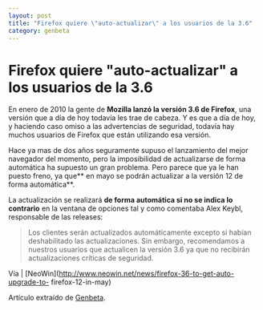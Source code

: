 ```yaml
---
layout: post
title: "Firefox quiere \"auto-actualizar\" a los usuarios de la 3.6"
category: genbeta
---
```


# Firefox quiere "auto-actualizar" a los usuarios de la 3.6

En enero de 2010 la gente de **Mozilla lanzó la versión 3.6 de Firefox**, una
versión que a día de hoy todavía les trae de cabeza. Y es que a día de hoy, y
haciendo caso omiso a las advertencias de seguridad, todavía hay muchos
usuarios de Firefox que están utilizando esa versión.

Hace ya mas de dos años seguramente supuso el lanzamiento del mejor navegador
del momento, pero la imposibilidad de actualizarse de forma automática ha
supuesto un gran problema. Pero parece que ya le han puesto freno, ya que** en
mayo se podrán actualizar a la versión 12 de forma automática**.

La actualización se realizará **de forma automática si no se indica lo
contrario** en la ventana de opciones tal y como comentaba Alex Keybl,
responsable de las releases:

> Los clientes serán actualizados automáticamente excepto si habían
deshabilitado las actualizaciones. Sin embargo, recomendamos a nuestros
usuarios que actualicen la versión 3.6 ya que no recibirán actualizaciones
críticas de seguridad.

Vía | [NeoWin](http://www.neowin.net/news/firefox-36-to-get-auto-upgrade-to-
firefox-12-in-may)

Artículo extraído de [Genbeta](http://www.genbeta.com).